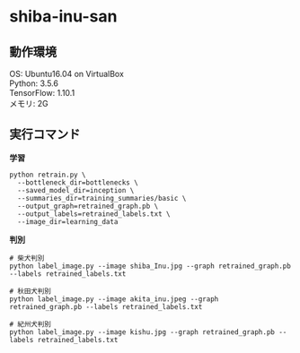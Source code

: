 # shiba-inu-san

## 動作環境  
OS: Ubuntu16.04 on VirtualBox  
Python: 3.5.6  
TensorFlow: 1.10.1  
メモリ: 2G  
  
## 実行コマンド
**学習**
```
python retrain.py \
  --bottleneck_dir=bottlenecks \
  --saved_model_dir=inception \
  --summaries_dir=training_summaries/basic \
  --output_graph=retrained_graph.pb \
  --output_labels=retrained_labels.txt \
  --image_dir=learning_data
```
  
**判別**
```
# 柴犬判別
python label_image.py --image shiba_Inu.jpg --graph retrained_graph.pb --labels retrained_labels.txt

# 秋田犬判別
python label_image.py --image akita_inu.jpeg --graph retrained_graph.pb --labels retrained_labels.txt

# 紀州犬判別
python label_image.py --image kishu.jpg --graph retrained_graph.pb --labels retrained_labels.txt
```
